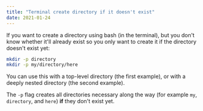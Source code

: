 ```yaml
---
title: "Terminal create directory if it doesn't exist"
date: 2021-01-24
---
```

If you want to create a directory using bash (in the terminal), but you don't know whether it'll already exist so you only want to create it if the directory doesn't exist yet:

```bash
mkdir -p directory
mkdir -p my/directory/here
```

You can use this with a top-level directory (the first example), or with a deeply nested directory (the second example). 

The `-p` flag creates all directories necessary along the way (for example `my`, `directory`, and `here`) **if** they don't exist yet. 